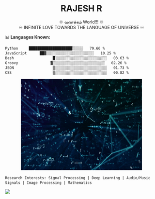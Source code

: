 
<h1 align="center">RAJESH R</h1>

<div align="center"> ♾️  வணக்கம் World!!!  ♾️</div>
<div align="center">♾️  INFINITE LOVE TOWARDS THE LANGUAGE OF UNIVERSE  ♾️
</div>

📊 **Languages Known:**
<!--START_SECTION:waka-->

```text
Python     ████████████████████░░░░░   79.66 %
JavaScript      ██▓░░░░░░░░░░░░░░░░░░░░░░   10.25 %
Bash                  █░░░░░░░░░░░░░░░░░░░░░░░░   03.63 %
Groovy               ▓░░░░░░░░░░░░░░░░░░░░░░░░   02.26 %
JSON                  ▒░░░░░░░░░░░░░░░░░░░░░░░░   01.73 %
CSS                   ▒░░░░░░░░░░░░░░░░░░░░░░░░   00.82 %
```

<!--END_SECTION:waka-->

<p align="center">
  <img  src="https://github.com/its-rajesh/its-rajesh/blob/main/math2.gif" width="400" height="300" >
</p>

```
Research Interests: Signal Processing | Deep Learning | Audio/Music Signals | Image Processing | Mathematics
```

![](https://komarev.com/ghpvc/?username=its-rajesh&color=red&style=for-the-badge&label=VIEWERS+COUNT)


<!---
its-rajesh/its-rajesh is a ✨ special ✨ repository because its `README.md` (this file) appears on your GitHub profile.
You can click the Preview link to take a look at your changes.
--->
